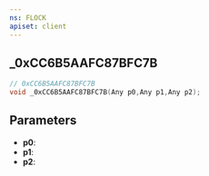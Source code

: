 ```yaml
---
ns: FLOCK
apiset: client
---
```

## _0xCC6B5AAFC87BFC7B

```c
// 0xCC6B5AAFC87BFC7B
void _0xCC6B5AAFC87BFC7B(Any p0,Any p1,Any p2);
```


## Parameters
* **p0**:
* **p1**:
* **p2**: